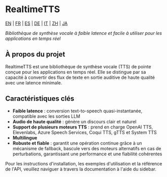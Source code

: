 # RealtimeTTS

[EN](../en/index.md) | [FR](../fr/index.md) | [ES](../es/index.md) | [DE](../de/index.md) | [IT](../it/index.md) | [ZH](../zh/index.md) | [JA](../ja/index.md)

*Bibliothèque de synthèse vocale à faible latence et facile à utiliser pour les applications en temps réel*

## À propos du projet

RealtimeTTS est une bibliothèque de synthèse vocale (TTS) de pointe conçue pour les applications en temps réel. Elle se distingue par sa capacité à convertir des flux de texte en sortie auditive de haute qualité avec une latence minimale.

## Caractéristiques clés

- **Faible latence** : conversion text-to-speech quasi-instantanée, compatible avec les sorties LLM
- **Audio de haute qualité** : génère un discours clair et naturel
- **Support de plusieurs moteurs TTS** : prend en charge OpenAI TTS, Elevenlabs, Azure Speech Services, Coqui TTS, gTTS et System TTS
- **Multilingue**
- **Robuste et fiable** : garantit une opération continue grâce à un mécanisme de fallback, bascule vers des moteurs alternatifs en cas de perturbations, garantissant une performance et une fiabilité cohérentes

Pour les instructions d'installation, les exemples d'utilisation et la référence de l'API, veuillez naviguer à travers la documentation à l'aide du sidebar.
